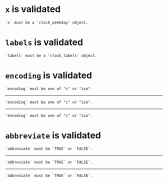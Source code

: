 # `x` is validated

    `x` must be a 'clock_weekday' object.

# `labels` is validated

    `labels` must be a 'clock_labels' object.

# `encoding` is validated

    `encoding` must be one of "c" or "iso".

---

    `encoding` must be one of "c" or "iso".

---

    `encoding` must be one of "c" or "iso".

# `abbreviate` is validated

    `abbreviate` must be `TRUE` or `FALSE`.

---

    `abbreviate` must be `TRUE` or `FALSE`.

---

    `abbreviate` must be `TRUE` or `FALSE`.

